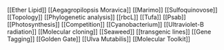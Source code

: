 [[Ether Lipid]]
[[Aegagropilopsis Moravica]]
[[Marimo]]
[[Sulfoquinovose]]
[[Topology]]
[[Phylogenetic analysis]]
[[rbcL]]
[[Tufa]]
[[Psab]]
[[Photosynthesis]]
[[Competition]]
[[Cyanobacterium]]
[[Ultraviolet-B radiation]]
[[Molecular cloning]]
[[Seaweed]]
[[transgenic lines]]
[[Gene Tagging]]
[[Golden Gate]]
[[Ulva Mutabilis]]
[[Molecular Toolkit]]
